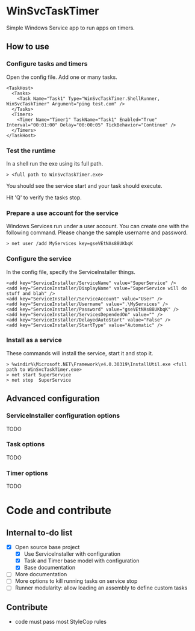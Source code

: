 
# WinSvcTaskTimer

Simple Windows Service app to run apps on timers.

## How to use

### Configure tasks and timers

Open the config file. Add one or many tasks.

```
<TaskHost>
  <Tasks>
    <Task Name="Task1" Type="WinSvcTaskTimer.ShellRunner, WinSvcTaskTimer" Argument="ping test.com" />
  </Tasks>
  <Timers>
    <Timer Name="Timer1" TaskName="Task1" Enabled="True" Interval="00:01:00" Delay="00:00:05" TickBehavior="Continue" />
  </Timers>
</TaskHost>
```

### Test the runtime

In a shell run the exe using its full path.

```
> <full path to WinSvcTaskTimer.exe>
```

You should see the service start and your task should execute.

Hit 'Q' to verify the tasks stop.

### Prepare a use account for the service

Windows Services run under a user account. You can create one with the following command. Please change the sample username and password. 

```
> net user /add MyServices key=gseVEtNAs88UKbqK
```

### Configure the service

In the config file, specify the ServiceInstaller things.

```
<add key="ServiceInstaller/ServiceName" value="SuperService" />
<add key="ServiceInstaller/DisplayName" value="SuperService will do stuff and blah" />
<add key="ServiceInstaller/ServiceAccount" value="User" />
<add key="ServiceInstaller/Username" value=".\MyServices" />
<add key="ServiceInstaller/Password" value="gseVEtNAs88UKbqK" />
<add key="ServiceInstaller/ServicesDependedOn" value="" />
<add key="ServiceInstaller/DelayedAutoStart" value="False" />
<add key="ServiceInstaller/StartType" value="Automatic" />
```

### Install as a service

These commands will install the service, start it and stop it.

```
> %windir%\Microsoft.NET\Framework\v4.0.30319\InstallUtil.exe <full path to WinSvcTaskTimer.exe>
> net start SuperService
> net stop  SuperService
```

## Advanced configuration

### ServiceInstaller configuration options

TODO

### Task options

TODO

### Timer options

TODO

# Code and contribute

## Internal to-do list

- [x] Open source base project
    - [x] Use ServiceInstaller with configuration
    - [x] Task and Timer base model with configuration
    - [x] Base documentation
- [ ] More documentation
- [ ] More options to kill running tasks on service stop
- [ ] Runner modularity: allow loading an assembly to define custom tasks

## Contribute

- code must pass most StyleCop  rules


